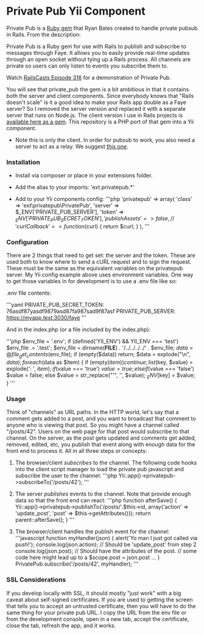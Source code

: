 # Private Pub Yii Component

Private Pub is a [Ruby gem](https://github.com/ryanb/private_pub) that Ryan Bates created to handle private pubsub in Rails. From the description:

Private Pub is a Ruby gem for use with Rails to publish and subscribe to messages through Faye. It allows you to easily provide real-time updates through an open socket without tying up a Rails process. All channels are private so users can only listen to events you subscribe them to.

Watch [RailsCasts Episode 316](http://railscasts.com/episodes/316-private-pub) for a demonstration of Private Pub.

You will see that private_pub the gem is a bit ambitious in that it contains both the server and client components. Since everybody knows that "Rails doesn't scale" is it a good idea to make your Rails app double as a Faye server? So I removed the server version and replaced it with a separate server that runs on Node.js. The client version I use in Rails projects is [available here as a gem](https://github.com/dfurber/private_pub_client). This repository is a PHP port of that gem into a Yii component.

* Note this is only the client. In order for pubsub to work, you also need a server to act as a relay. We suggest [this one](https://github.com/dfurber/privatepub_server).


### Installation

 * Install via composer or place in your extensions folder.

 * Add the alias to your imports: 'ext.privatepub.*'

 * Add to your Yii components config:
'''php
'privatepub' => array(
   'class' => 'ext\privatepub\PrivatePub',
   'server' => $_ENV['PRIVATE_PUB_SERVER'],
   'token' => $_ENV['PRIVATE_PUB_SECRET_TOKEN'],
   'publishAssets' => false,
   //'curlCallback' => function($curl) { return $curl; }
),
'''

### Configuration

There are 2 things that need to get set: the server and the token. These are used both to know where to send a cURL request and to sign the request. These must be the same as the equivalent variables on the privatepub server. My Yii config example above uses environment variables. One way to get those variables in for development is to use a .env file like so:

.env file contents:

'''yaml
PRIVATE_PUB_SECRET_TOKEN: 76asdf87yasdf9879asd87fa987sad9f87asf
PRIVATE_PUB_SERVER: https://myapp.test:3030/faye
'''

And in the index.php (or a file included by the index.php):

'''php
$env_file = '.env';
if (defined('YII_ENV') && YII_ENV === 'test')
    $env_file .= '.test';
$env_file = dirname(__FILE__) . '/../../../../' . $env_file;
$data = @file_get_contents($env_file);
if (empty($data)) return;
$data = explode("\n", $data);
foreach ($data as $item)
{
    if (empty($item)) continue;
    list($key, $value) = explode(': ', $item);
    if ($value === 'true')
        $value = true;
    else if ($value === 'false')
        $value = false;
    else
        $value = str_replace("'", '', $value);
    $_ENV[$key] = $value;
} 
'''

### Usage

Think of "channels" as URL paths. In the HTTP world, let's say that a comment gets added to a post, and you want to broadcast that comment to anyone who is viewing that post. So you might have a channel called "/posts/42". Users on the web page for that post would subscribe to that channel. On the server, as the post gets updated and comments get added, removed, edited, etc, you publish that event along with enough data for the front end to process it. All in all three steps or concepts:

1. The browser/client *subscribes* to the channel. The following code hooks into the client script manager to load the private pub javascript and subscribe the user to the channel:
        '''php
        Yii::app()->privatepub->subscribeTo('/posts/42');
        '''

2. The server *publishes* events to the channel. Note that provide enough data so that the front end can react:
        '''php
        function afterSave() {
          Yii::app()->privatepub->publishTo('/posts/'.$this->id, array('action' => 'update_post', 'post' => $this->getAttributes()));
          return parent::afterSave();
        }
        '''
        
3. The browser/client handles the publish event for the channel:
        '''javascript
        function myHandler(json) {
          alert('Yo man I just got called via push!');
          console.log(json.action); // Should be 'update_post' from step 2
          console.log(json.post); // Should have the attributes of the post.
          // some code here might lead up to a $scope.post = json.post ...
        }
        PrivatePub.subscribe('/posts/42', myHandler);
        '''
        
### SSL Considerations

If you develop locally with SSL, it should mostly "just work" with a big caveat about self-signed certificates. If you are used to getting the screen that tells you to accept an untrusted certificate, then you will have to do the same thing for your private pub URL. I copy the URL from the env file or from the development console, open in a new tab, accept the certificate, close the tab, refresh the app, and it works.
